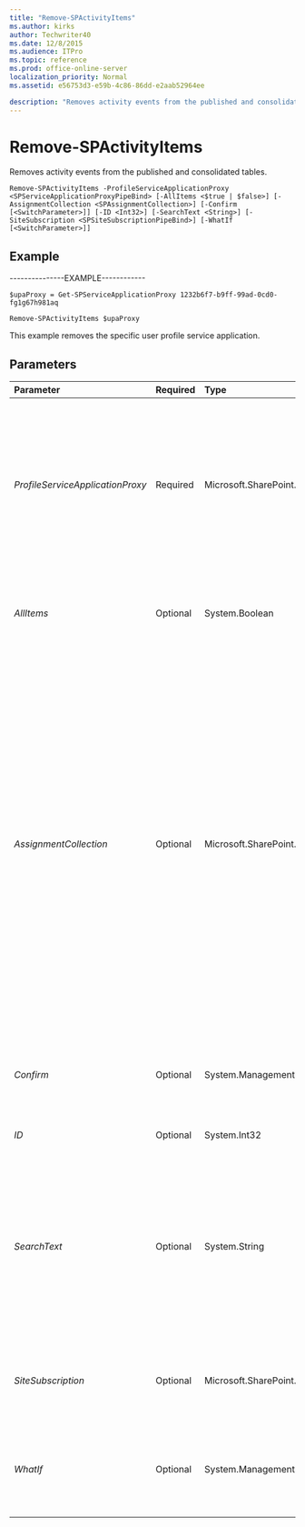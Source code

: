 ```yaml
---
title: "Remove-SPActivityItems"
ms.author: kirks
author: Techwriter40
ms.date: 12/8/2015
ms.audience: ITPro
ms.topic: reference
ms.prod: office-online-server
localization_priority: Normal
ms.assetid: e56753d3-e59b-4c86-86dd-e2aab52964ee

description: "Removes activity events from the published and consolidated tables."
---
```


# Remove-SPActivityItems

Removes activity events from the published and consolidated tables.
  
```
Remove-SPActivityItems -ProfileServiceApplicationProxy <SPServiceApplicationProxyPipeBind> [-AllItems <$true | $false>] [-AssignmentCollection <SPAssignmentCollection>] [-Confirm [<SwitchParameter>]] [-ID <Int32>] [-SearchText <String>] [-SiteSubscription <SPSiteSubscriptionPipeBind>] [-WhatIf [<SwitchParameter>]]

```

## Example

---------------EXAMPLE------------ 
  
```
$upaProxy = Get-SPServiceApplicationProxy 1232b6f7-b9ff-99ad-0cd0-fg1g67h981aq
```

```
Remove-SPActivityItems $upaProxy
```

This example removes the specific user profile service application.
  
## Parameters

|**Parameter**|**Required**|**Type**|**Description**|
|:-----|:-----|:-----|:-----|
| _ProfileServiceApplicationProxy_ <br/> |Required  <br/> |Microsoft.SharePoint.PowerShell.SPServiceApplicationProxyPipeBind  <br/> |Specifies the proxy of the User Profile Service application that contains the site subscription to delete.The type must be a valid GUID, in the form 12345678-90ab-cdef-1234-567890bcdefgh; a valid name of a service application proxy (for example, UserProfileSvcProxy1); or an instance of a valid SPServiceApplicationProxy object.  <br/> |
| _AllItems_ <br/> |Optional  <br/> |System.Boolean  <br/> |Specifies whether to delete events.  <br/> A value of "1" deletes all events; A value of "0", no events are deleted.  <br/> The default value is 0 (zero).  <br/> |
| _AssignmentCollection_ <br/> |Optional  <br/> |Microsoft.SharePoint.PowerShell.SPAssignmentCollection  <br/> |Manages objects for the purpose of proper disposal. Use of objects, such as **SPWeb** or **SPSite**, can use large amounts of memory and use of these objects in Windows PowerShell scripts requires proper memory management. Using the **SPAssignment** object, you can assign objects to a variable and dispose of the objects after they are needed to free up memory. When **SPWeb**, **SPSite**, or **SPSiteAdministration** objects are used, the objects are automatically disposed of if an assignment collection or the **Global** parameter is not used.  <br/> > [!NOTE]> When the **Global** parameter is used, all objects are contained in the global store. If objects are not immediately used, or disposed of by using the **Stop-SPAssignment** command, an out-of-memory scenario can occur.           |
| _Confirm_ <br/> |Optional  <br/> |System.Management.Automation.SwitchParameter  <br/> |Prompts you for confirmation before executing the command. For more information, type the following command: **get-help about_commonparameters** <br/> |
| _ID_ <br/> |Optional  <br/> |System.Int32  <br/> |Limits events deleted to those which match the specified ActivityEventID.  <br/> |
| _SearchText_ <br/> |Optional  <br/> |System.String  <br/> |Limits events deleted to those which contain SearchText in the string.  <br/> Note that the SearchText will apply to * **all** * of the XML text saved in SQL representing this activity. The text seen in a browser window may be saved in a different representation in SQL. For example, a ">" feed symbol may be represented as "&amp;gt" text in SQL, so the SearchText should reference "&amp;gt" instead of ">".  <br/> |
| _SiteSubscription_ <br/> |Optional  <br/> |Microsoft.SharePoint.PowerShell.SPSiteSubscriptionPipeBind  <br/> |Specifies the account under which this service should run.  <br/> This parameter is mandatory in a hosted-environment and optional in a non-hosted environment.  <br/> |
| _WhatIf_ <br/> |Optional  <br/> |System.Management.Automation.SwitchParameter  <br/> |Displays a message that describes the effect of the command instead of executing the command. For more information, type the following command: **get-help about_commonparameters** <br/> |
   

